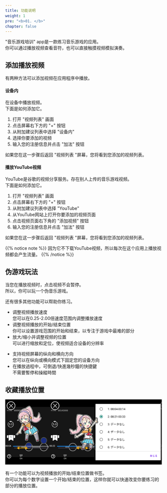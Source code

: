 ```yaml
---
title: 功能说明
weight: 1
pre: "<b>01. </b>"
chapter: false
---
```


"音乐游戏培训" app是一款练习音乐游戏的应用。<br>
你可以通过播放视频查看音符，也可以直接触摸视频模拟演奏。

## 添加播放视频

有两种方法可以添加视频在应用程序中播放。

#### 设备内

在设备中播放视频。<br>
下面是如何添加它。

1. 打开 "视频列表" 画面
2. 点击屏幕右下方的 "+" 按钮
3. 从附加建议列表中选择 "设备内"
4. 选择你要添加的视频
5. 输入您的注册信息并点击 "加法" 按钮

如果您在这一步骤后返回 "视频列表 "屏幕，您将看到您添加的视频列表。

#### 播放YouTube视频

YouTube是谷歌的视频分享服务。存在别人上传的音乐游戏视频。<br>
下面是如何添加它。

1. 打开 "视频列表" 画面
2. 点击屏幕右下方的 "+" 按钮
3. 从附加建议列表中选择 "YouTube"
4. 从YouTube网站上打开你要添加的视频页面
5. 点击视频页面右下角的 "添加视频" 按钮
6. 输入您的注册信息并点击 "加法" 按钮

如果您在这一步骤后返回 "视频列表 "屏幕，您将看到您添加的视频列表。

{{% notice note %}}
因为它不下载YouTube视频，所以每次在这个应用上播放视频都会产生流量。
{{% /notice %}}


## 伪游戏玩法

当您在播放视频时，点击视频不会暂停。<br>
所以，你可以玩一个伪音乐游戏。<br>

还有很多其他功能可以帮助你练习。

- 调整视频播放速度<br>您可以在0.25-2.00倍速度范围内调整播放速度
- 调整视频播放的开始/结束位置<br>你可以设置游戏范围的开始和结束，以专注于游戏中最难的部分
- 放大/缩小并调整视频的位置<br>可以进行缩放和定位，使视频适合设备的分辨率
<!--
- 反转视频画面<br>视频画面可以从左到右翻转
-->
- 支持视频屏幕的纵向和横向方向<br>您可以在纵向或横向模式下固定您的设备方向
- 在播放過程中，可倒退/快進幾秒鐘的快捷鍵<br>不需要暫停和操縱時間

## 收藏播放位置

![video scale](img_video_bookmark.png#imgleft)
<div class="clear clear_box"></div>
有一个功能可以为视频播放的开始/结束位置做书签。<br>
你可以为每个数字设置一个开始/结束的位置，这样你就可以快速改变你要练习的部分的播放位置。<br>
